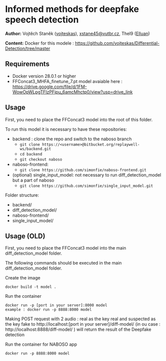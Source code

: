 # Informed methods for deepfake speech detection

**Author:**
 Vojtěch Staněk ([vojteskas](https://github.com/vojteskas)), xstane45@vutbr.cz, 
 Thel9 ([Elluan](https://github.com/Elluan))

**Content:**
Docker for this modele : https://github.com/vojteskas/Differential-Detection/tree/master


## Requirements

 - Docker version 28.0.1 or higher
 - FFConcat3_MHFA_finetune_7.pt model avaiable here :  https://drive.google.com/file/d/1FM-WowOpWLpgTFIzPFjpu_6amcMhctp0/view?usp=drive_link

## Usage
First, you need to place the FFConcat3 model into the root of this folder.

To run this model it is necessary to have these repositories:
- backend : clone the repo and switch to the naboso branch
    - `git clone https://<username>@bitbucket.org/replaywell-ws/backend.git`
    - `cd backend`
    - `git checkout naboso`
- naboso-frontend:
    - `git clone https://github.com/simonfie/naboso-frontend.git`
- (optional) single_input_model: not necessary to run diff_detection_model but a part of naboso
    - `git clone https://github.com/simonfie/single_input_model.git`
  
Folder structure:
- backend/
- diff_detection_model/
- naboso-frontend/
- single_input_model/

## Usage (OLD)

First, you need to place the FFConcat3 model into the main diff_detection_model folder.

The following commands should be executed in the main diff_detection_model folder.

Create the image 
```
docker build -t model .
```

Run the container 
```
docker run -p [port in your server]:8000 model
example : docker run -p 8888:8000 model
```

Making POST request with 2 audio : real as the key real and suspected as the key fake to http://localhost:[port in your server]/diff-model/ (in ou case : http://localhost:8888/diff-model/ ) will return the result of the Deepfake detection 

Run the container for NABOSO app
```
docker run -p 8888:8000 model
```
